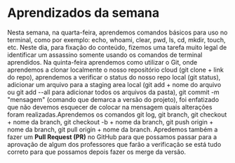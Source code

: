 # Aprendizados da semana #
Nesta semana, na quarta-feira, aprendemos comandos básicos para uso no terminal, como por exemplo: echo, whoami, clear, pwd, ls, cd, mkdir, touch, etc. Neste dia, para fixação do conteúdo, fizemos uma tarefa muito legal de identificar um assassino somente usando os comandos de terminal aprendidos. Na quinta-feira aprendemos como utilizar o Git, onde aprendemos a clonar localmente o nosso repositório cloud (git clone + link do repo), aprendemos a verificar o status do nosso repo local (git status), adicionar um arquivo para a staging area local (git add + nome do arquivo ou git add --all para adicionar todos os arquivos da pasta), git commit -m "mensagem" (comando que demarca a versão do projeto), foi enfatizado que não devemos esquecer de colocar na mensagem quais alterações foram  realizadas.Aprendemos os comandos git log, git branch, git checkout + nome da branch, git checkout -b + nome da branch, git push origin + nome da branch, git pull origin + nome da branch. Apredemos também a fazer um **Pull Request (PR)** no GitHub para que possamos passar para a aprovação de algum dos professores que farão a verificação se está tudo correto para que possamos depois fazer os merge da versão.